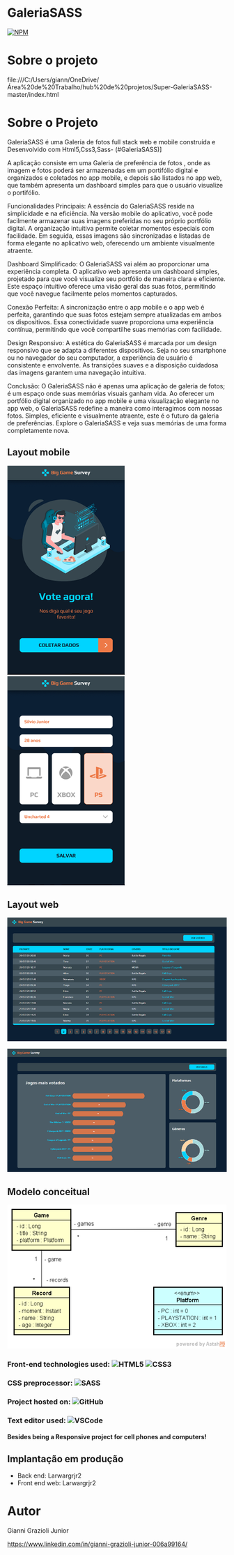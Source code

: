 # GaleriaSASS
[![NPM](https://img.shields.io/npm/l/react)](https://github.com/Larwargrjr2/sds1-Larwargrjr2/blob/master/LICENSE) 

# Sobre o projeto 

file:///C:/Users/giann/OneDrive/Área%20de%20Trabalho/hub%20de%20projetos/Super-GaleriaSASS-master/index.html

# Sobre o Projeto

GaleriaSASS é uma Galeria de fotos  full stack web e mobile construída e Desenvolvido com Html5,Css3,Sass- (#GaleriaSASS)]

A aplicação consiste em uma Galeria de preferência de fotos , onde as imagem e fotos poderá ser armazenadas em um portifólio digital e organizados e  coletados no app mobile, e depois são listados no app web, que também apresenta um dashboard simples para que  o usuário visualize o portifólio.

Funcionalidades Principais:
A essência do GaleriaSASS reside na simplicidade e na eficiência. Na versão mobile do aplicativo, você pode facilmente armazenar suas imagens preferidas no seu próprio portfólio digital. A organização intuitiva permite coletar momentos especiais com facilidade. Em seguida, essas imagens são sincronizadas e listadas de forma elegante no aplicativo web, oferecendo um ambiente visualmente atraente.

Dashboard Simplificado:
O GaleriaSASS vai além ao proporcionar uma experiência completa. O aplicativo web apresenta um dashboard simples, projetado para que você visualize seu portfólio de maneira clara e eficiente. Este espaço intuitivo oferece uma visão geral das suas fotos, permitindo que você navegue facilmente pelos momentos capturados.

Conexão Perfeita:
A sincronização entre o app mobile e o app web é perfeita, garantindo que suas fotos estejam sempre atualizadas em ambos os dispositivos. Essa conectividade suave proporciona uma experiência contínua, permitindo que você compartilhe suas memórias com facilidade.

Design Responsivo:
A estética do GaleriaSASS é marcada por um design responsivo que se adapta a diferentes dispositivos. Seja no seu smartphone ou no navegador do seu computador, a experiência de usuário é consistente e envolvente. As transições suaves e a disposição cuidadosa das imagens garantem uma navegação intuitiva.

Conclusão:
O GaleriaSASS não é apenas uma aplicação de galeria de fotos; é um espaço onde suas memórias visuais ganham vida. Ao oferecer um portfólio digital organizado no app mobile e uma visualização elegante no app web, o GaleriaSASS redefine a maneira como interagimos com nossas fotos. Simples, eficiente e visualmente atraente, este é o futuro da galeria de preferências. Explore o GaleriaSASS e veja suas memórias de uma forma completamente nova.

## Layout mobile
![Mobile 1](https://github.com/acenelio/assets/raw/main/sds1/mobile1.png) ![Mobile 2](https://github.com/acenelio/assets/raw/main/sds1/mobile2.png)

## Layout web
![Web 1](https://github.com/acenelio/assets/raw/main/sds1/web1.png)

![Web 2](https://github.com/acenelio/assets/raw/main/sds1/web2.png)

## Modelo conceitual
![Modelo Conceitual](https://github.com/acenelio/assets/raw/main/sds1/modelo-conceitual.png)

### Front-end technologies used: ![HTML5](https://img.shields.io/badge/-HTML5-%23E44D27?style=flat-square&logo=html5&logoColor=ffffff) ![CSS3](https://img.shields.io/badge/-CSS3-%2300BFFF?style=flat-square&logo=CSS3&logoColor=ffffff)
### CSS preprocessor: ![SASS](http://img.shields.io/badge/-SASS-CD6799?style=flat-square&logo=Sass&logoColor=ffffff)
### Project hosted on: ![GitHub](https://img.shields.io/badge/-GitHub-181717?style=flat-square&logo=github)
### Text editor used: ![VSCode](http://img.shields.io/badge/-VS%20Code-007ACC?style=flat-square&logo=visual-studio-code&logoColor=ffffff)


#### Besides being a Responsive project for cell phones and computers!

## Implantação em produção
- Back end: Larwargrjr2
- Front end web: Larwargrjr2

# Autor

Gianni Grazioli Junior

https://www.linkedin.com/in/gianni-grazioli-junior-006a99164/



